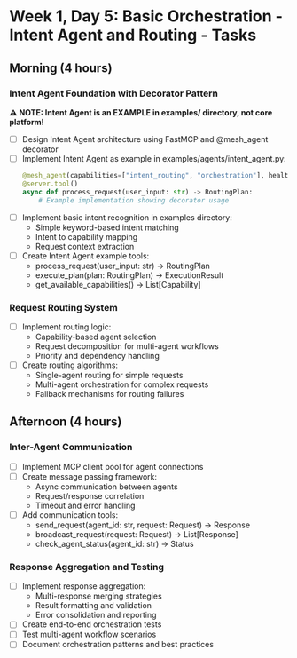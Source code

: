 # Week 1, Day 5: Basic Orchestration - Intent Agent and Routing - Tasks

## Morning (4 hours)
### Intent Agent Foundation with Decorator Pattern
**⚠️ NOTE: Intent Agent is an EXAMPLE in examples/ directory, not core platform!**
- [ ] Design Intent Agent architecture using FastMCP and @mesh_agent decorator
- [ ] Implement Intent Agent as example in examples/agents/intent_agent.py:
  ```python
  @mesh_agent(capabilities=["intent_routing", "orchestration"], health_interval=30)
  @server.tool()
  async def process_request(user_input: str) -> RoutingPlan:
      # Example implementation showing decorator usage
  ```
- [ ] Implement basic intent recognition in examples directory:
  - Simple keyword-based intent matching
  - Intent to capability mapping  
  - Request context extraction
- [ ] Create Intent Agent example tools:
  - process_request(user_input: str) -> RoutingPlan
  - execute_plan(plan: RoutingPlan) -> ExecutionResult
  - get_available_capabilities() -> List[Capability]

### Request Routing System
- [ ] Implement routing logic:
  - Capability-based agent selection
  - Request decomposition for multi-agent workflows
  - Priority and dependency handling
- [ ] Create routing algorithms:
  - Single-agent routing for simple requests
  - Multi-agent orchestration for complex requests
  - Fallback mechanisms for routing failures

## Afternoon (4 hours)
### Inter-Agent Communication
- [ ] Implement MCP client pool for agent connections
- [ ] Create message passing framework:
  - Async communication between agents
  - Request/response correlation
  - Timeout and error handling
- [ ] Add communication tools:
  - send_request(agent_id: str, request: Request) -> Response
  - broadcast_request(request: Request) -> List[Response]
  - check_agent_status(agent_id: str) -> Status

### Response Aggregation and Testing
- [ ] Implement response aggregation:
  - Multi-response merging strategies
  - Result formatting and validation
  - Error consolidation and reporting
- [ ] Create end-to-end orchestration tests
- [ ] Test multi-agent workflow scenarios
- [ ] Document orchestration patterns and best practices